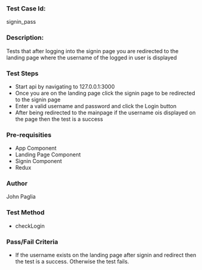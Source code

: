 ### Test Case Id: 
signin_pass

### Description:
Tests that after logging into the signin page you are redirected to the
landing page where the username of the logged in user is displayed

### Test Steps 
- Start api by navigating to 127.0.0.1:3000
- Once you are on the landing page click the signin page to be redirected to the signin page
- Enter a valid username and password and click the Login button
- After being redirected to the mainpage if the username ois displayed on the page then the test is a success

### Pre-requisities
- App Component
- Landing Page Component
- Signin Component
- Redux

### Author
John Paglia

### Test Method
- checkLogin

### Pass/Fail Criteria
- If the username exists on the landing page after signin and redirect then the test is a success. Otherwise the test fails.